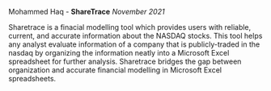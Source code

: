 Mohammed Haq - **ShareTrace** 
_November 2021_ 

Sharetrace is a finacial modelling tool which provides users with reliable, current, and accurate information about the NASDAQ stocks. This tool helps any analyst evaluate information of a company that is publicly-traded in the nasdaq by organizing the information neatly into a Microsoft Excel spreadsheet for further analysis. Sharetrace bridges the gap between organization and accurate financial modelling in Microsoft Excel spreadsheets.
